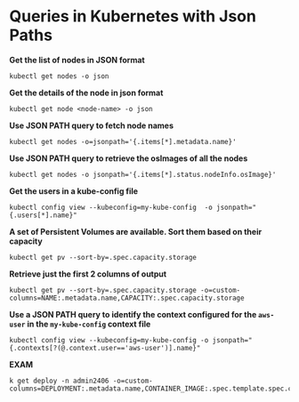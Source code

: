 # Queries in Kubernetes with Json Paths

**Get the list of nodes in JSON format**
```
kubectl get nodes -o json
```

**Get the details of the node <node-name> in json format**
```
kubectl get node <node-name> -o json
```

**Use JSON PATH query to fetch node names**
```
kubectl get nodes -o=jsonpath='{.items[*].metadata.name}'
```

**Use JSON PATH query to retrieve the osImages of all the nodes**
```
kubectl get nodes -o jsonpath='{.items[*].status.nodeInfo.osImage}'
```

**Get the users in a kube-config file**
```
kubectl config view --kubeconfig=my-kube-config  -o jsonpath="{.users[*].name}"
```

**A set of Persistent Volumes are available. Sort them based on their capacity**
```
kubectl get pv --sort-by=.spec.capacity.storage
```

**Retrieve just the first 2 columns of output**
```
kubectl get pv --sort-by=.spec.capacity.storage -o=custom-columns=NAME:.metadata.name,CAPACITY:.spec.capacity.storage
```

**Use a JSON PATH query to identify the context configured for the `aws-user` in the `my-kube-config` context file**
```
kubectl config view --kubeconfig=my-kube-config -o jsonpath="{.contexts[?(@.context.user=='aws-user')].name}"
```


**EXAM**
```
k get deploy -n admin2406 -o=custom-columns=DEPLOYMENT:.metadata.name,CONTAINER_IMAGE:.spec.template.spec.containers[*].image,READY_REPLICAS:.spec.replicas,NAMESPACE:.metadata.namespace
```